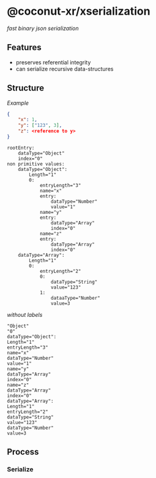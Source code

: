 # @coconut-xr/xserialization

*fast binary json serialization*

## Features

* preserves referential integrity
* can serialize recursive data-structures

## Structure

*Example*

```json
{
    "x": 1,
    "y": ["123", 3],
    "z": <reference to y>
}
```

```
rootEntry:
    dataType="Object"
    index="0"
non primitive values:
    dataType="Object":
        Length="1"
        0:
            entryLength="3"
            name="x"
            entry:
                dataType="Number"
                value="1"
            name="y"
            entry:
                dataType="Array"
                index="0"
            name="z"
            entry:
                dataType="Array"
                index="0"
    dataType="Array":
        Length="1"
        0:
            entryLength="2"
            0:
                dataType="String"
                value="123"
            1:
                dataaType="Number"
                value=3
```

*without labels*

```
"Object"
"0"
dataType="Object":
Length="1"
entryLength="3"
name="x"
dataType="Number"
value="1"
name="y"
dataType="Array"
index="0"
name="z"
dataType="Array"
index="0"
dataType="Array":
Length="1"
entryLength="2"
dataType="String"
value="123"
dataType="Number"
value=3
```

## Process

### Serialize

